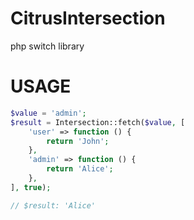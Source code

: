 # CitrusIntersection
php switch library

# USAGE

```php
$value = 'admin';
$result = Intersection::fetch($value, [
    'user' => function () {
        return 'John';
    },
    'admin' => function () {
        return 'Alice';
    },
], true);

// $result: 'Alice'
```
